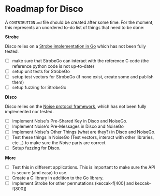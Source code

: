 # Roadmap for Disco

A `CONTRIBUTION.md` file should be created after some time. For the moment, this represents an unordered to-do list of things that need to be done:

**Strobe**

Disco relies on a [Strobe implementation in Go](https://github.com/mimoo/StrobeGo/tree/master/compact) which has not been fully tested.

* [ ] make sure that StrobeGo can interact with the reference C code (the reference python code is not up-to-date)
* [ ] setup unit tests for StrobeGo
* [ ] setup test vectors for StrobeGo (if none exist, create some and publish them)
* [ ] setup fuzzing for StrobeGo

**Disco**

Disco relies on the [Noise protocol framework](http://noiseprotocol.org/), which has not been fully implemented nor tested.

- [ ] Implement Noise's Pre-Shared Key in Disco and NoiseGo.
- [ ] Implement Noise's Pre-Messages in Disco and NoiseGo
- [ ] Implement Noise's Other Things (what are they?) in Disco and NoiseGo.
- [ ] Test these things in NoiseGo (Test vectors, interact with other libraries, etc...) to make sure the Noise parts are correct
- [ ] Setup fuzzing for Disco.

**More**

- [ ] Test this in different applications. This is important to make sure the API is secure (and easy) to use.
- [ ] Create a C library in addition to the Go library.
- [ ] Implement Strobe for other permutations (keccak-f[400] and keccak-f[800])
